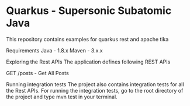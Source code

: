 

# Quarkus - Supersonic Subatomic Java

This repository contains examples for quarkus rest and apache tika

Requirements
Java - 1.8.x
Maven - 3.x.x

Exploring the Rest APIs
The application defines following REST APIs

GET /posts - Get All Posts

Running integration tests
The project also contains integration tests for all the Rest APIs. For running the integration tests, go to the root directory of the project and type mvn test in your terminal.
